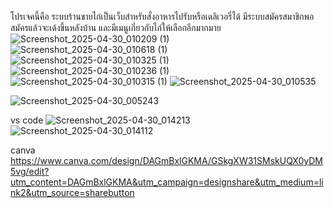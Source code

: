 โปรเจคนี้คือ ระบบร้านขายไก่เป็นเว็บสำหรับสั่งอาหารไปรับหรือเดลิเวอรี่ได้ 
มีระบบสมัครสมาชิกพอสมัครแล้วจะเด้งขึ้นหลังบ้าน 
และมีเมนูเกี่ยวกับไก่ให้เลือกอีกมากมาย
![Screenshot_2025-04-30_010209 (1)](https://github.com/user-attachments/assets/c68375ca-e835-45e1-b64b-4b47dd7ccbad)
![Screenshot_2025-04-30_010618 (1)](https://github.com/user-attachments/assets/baa8b4eb-b889-42f1-9496-fa2919d358f5)
![Screenshot_2025-04-30_010325 (1)](https://github.com/user-attachments/assets/fdc9b6d7-5bc0-4b79-a0e0-0533bc9069e8)
![Screenshot_2025-04-30_010236 (1)](https://github.com/user-attachments/assets/2f3496d7-8325-47bd-aa4d-2f0b978d052d)
![Screenshot_2025-04-30_010315 (1)](https://github.com/user-attachments/assets/c4416f78-1430-492f-987f-44a258901a0e)
![Screenshot_2025-04-30_010535](https://github.com/user-attachments/assets/9f4b5b5a-00a4-4474-8704-31d3b635e085)

![Screenshot_2025-04-30_005243](https://github.com/user-attachments/assets/963bbb99-13e3-43a9-9a1b-d42d679488d0)


vs code
![Screenshot_2025-04-30_014213](https://github.com/user-attachments/assets/d2b61424-59b6-404f-8def-c4cb53216328)
![Screenshot_2025-04-30_014112](https://github.com/user-attachments/assets/bcfc3785-a951-42c7-a78f-a14f9a5c229b)


canva
https://www.canva.com/design/DAGmBxlGKMA/GSkgXW31SMskUQX0yDM5vg/edit?utm_content=DAGmBxlGKMA&utm_campaign=designshare&utm_medium=link2&utm_source=sharebutton
